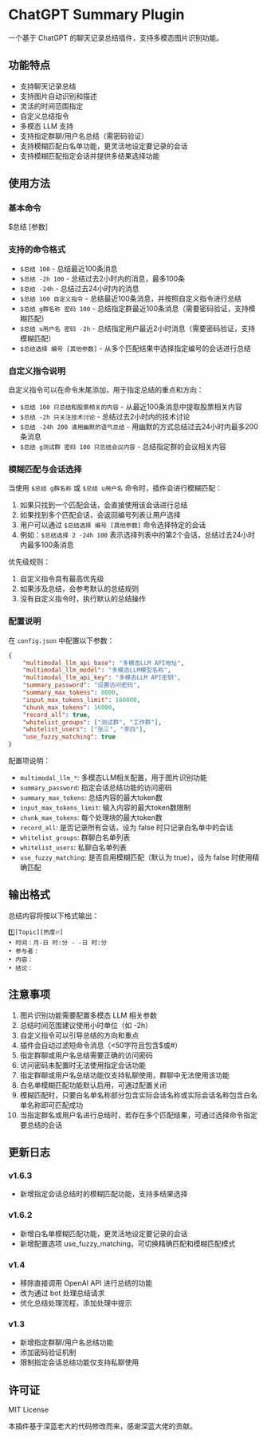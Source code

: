 # ChatGPT Summary Plugin

一个基于 ChatGPT 的聊天记录总结插件，支持多模态图片识别功能。

## 功能特点

- 支持聊天记录总结
- 支持图片自动识别和描述
- 灵活的时间范围指定
- 自定义总结指令
- 多模态 LLM 支持
- 支持指定群聊/用户名总结（需密码验证）
- 支持模糊匹配白名单功能，更灵活地设定要记录的会话
- 支持模糊匹配指定会话并提供多结果选择功能

## 使用方法

### 基本命令

$总结 [参数]

### 支持的命令格式

- `$总结 100` - 总结最近100条消息
- `$总结 -2h 100` - 总结过去2小时内的消息，最多100条
- `$总结 -24h` - 总结过去24小时内的消息
- `$总结 100 自定义指令` - 总结最近100条消息，并按照自定义指令进行总结
- `$总结 g群名称 密码 100` - 总结指定群最近100条消息（需要密码验证，支持模糊匹配）
- `$总结 u用户名 密码 -2h` - 总结指定用户最近2小时消息（需要密码验证，支持模糊匹配）
- `$总结选择 编号 [其他参数]` - 从多个匹配结果中选择指定编号的会话进行总结

### 自定义指令说明

自定义指令可以在命令末尾添加，用于指定总结的重点和方向：

- `$总结 100 只总结和股票相关的内容` - 从最近100条消息中提取股票相关内容
- `$总结 -2h 只关注技术讨论` - 总结过去2小时内的技术讨论
- `$总结 -24h 200 请用幽默的语气总结` - 用幽默的方式总结过去24小时内最多200条消息
- `$总结 g测试群 密码 100 只总结会议内容` - 总结指定群的会议相关内容

### 模糊匹配与会话选择

当使用 `$总结 g群名称` 或 `$总结 u用户名` 命令时，插件会进行模糊匹配：

1. 如果只找到一个匹配会话，会直接使用该会话进行总结
2. 如果找到多个匹配会话，会返回编号列表让用户选择
3. 用户可以通过 `$总结选择 编号 [其他参数]` 命令选择特定的会话
4. 例如：`$总结选择 2 -24h 100` 表示选择列表中的第2个会话，总结过去24小时内最多100条消息

优先级规则：
1. 自定义指令具有最高优先级
2. 如果涉及总结，会参考默认的总结规则
3. 没有自定义指令时，执行默认的总结操作

### 配置说明

在 `config.json` 中配置以下参数：

```json
{
    "multimodal_llm_api_base": "多模态LLM API地址",
    "multimodal_llm_model": "多模态LLM模型名称",
    "multimodal_llm_api_key": "多模态LLM API密钥",
    "summary_password": "设置访问密码",
    "summary_max_tokens": 8000,
    "input_max_tokens_limit": 160000,
    "chunk_max_tokens": 16000,
    "record_all": true,
    "whitelist_groups": ["测试群", "工作群"],
    "whitelist_users": ["张三", "李四"],
    "use_fuzzy_matching": true
}
```

配置项说明：
- `multimodal_llm_*`: 多模态LLM相关配置，用于图片识别功能
- `summary_password`: 指定会话总结功能的访问密码
- `summary_max_tokens`: 总结内容的最大token数
- `input_max_tokens_limit`: 输入内容的最大token数限制
- `chunk_max_tokens`: 每个处理块的最大token数
- `record_all`: 是否记录所有会话，设为 false 时只记录白名单中的会话
- `whitelist_groups`: 群聊白名单列表
- `whitelist_users`: 私聊白名单列表
- `use_fuzzy_matching`: 是否启用模糊匹配（默认为 true），设为 false 时使用精确匹配

## 输出格式

总结内容将按以下格式输出：

```
1️⃣[Topic][热度🔥]
• 时间：月-日 时:分 - -日 时:分
• 参与者：
• 内容：
• 结论：
```

## 注意事项

1. 图片识别功能需要配置多模态 LLM 相关参数
2. 总结时间范围建议使用小时单位（如 -2h）
3. 自定义指令可以引导总结的方向和重点
4. 插件会自动过滤短命令消息（<50字符且包含$或#）
5. 指定群聊或用户名总结需要正确的访问密码
6. 访问密码未配置时无法使用指定会话功能
7. 指定群聊或用户名总结功能仅支持私聊使用，群聊中无法使用该功能
8. 白名单模糊匹配功能默认启用，可通过配置关闭
9. 模糊匹配时，只要白名单名称部分包含实际会话名称或实际会话名称包含白名单名称即可匹配成功
10. 当指定群名或用户名进行总结时，若存在多个匹配结果，可通过选择命令指定要总结的会话

## 更新日志

### v1.6.3
- 新增指定会话总结时的模糊匹配功能，支持多结果选择

### v1.6.2
- 新增白名单模糊匹配功能，更灵活地设定要记录的会话
- 新增配置选项 use_fuzzy_matching，可切换精确匹配和模糊匹配模式

### v1.4
- 移除直接调用 OpenAI API 进行总结的功能
- 改为通过 bot 处理总结请求
- 优化总结处理流程，添加处理中提示

### v1.3
- 新增指定群聊/用户名总结功能
- 添加密码验证机制
- 限制指定会话总结功能仅支持私聊使用

## 许可证

MIT License

本插件基于深蓝老大的代码修改而来，感谢深蓝大佬的贡献。
